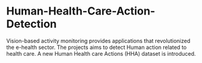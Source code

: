 # Human-Health-Care-Action-Detection
Vision-based activity monitoring provides applications that revolutionized the e-health sector. The projects aims to detect Human action related to health care. A  new Human Health care Actions (HHA) dataset is introduced. 
